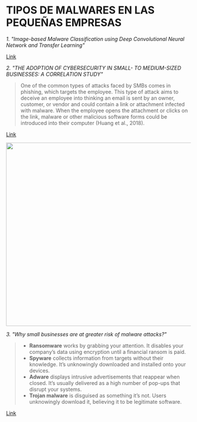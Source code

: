 # TIPOS DE MALWARES EN LAS PEQUEÑAS EMPRESAS

*1. "Image-based Malware Classification using Deep Convolutional
Neural Network and Transfer Learning"*

[Link](https://dl.acm.org/doi/pdf/10.1145/3503047.3503081)

*2. "THE ADOPTION OF CYBERSECURITY IN SMALL- TO MEDIUM-SIZED
BUSINESSES: A CORRELATION STUDY"*

>One of the common types of attacks faced by SMBs comes in phishing, which targets the
employee. This type of attack aims to deceive an employee into thinking an email is sent by an
owner, customer, or vendor and could contain a link or attachment infected with malware. When
the employee opens the attachment or clicks on the link, malware or other malicious software
forms could be introduced into their computer (Huang et al., 2018).


[Link](https://media.proquest.com/media/hms/PFT/2/kgtgJ?_s=VTralaBxRMxJkwvIfCF5R6Rs%2BsQ%3D)


<img src="https://github.com/Sebz16/Investigacion/assets/93724041/535c60e9-31ec-493f-a5c5-21a4a8ca2025" width="600" height="500" />

*3. "Why small businesses are at greater risk of malware attacks?"*
>- **Ransomware** works by grabbing your attention. It disables your company’s data using encryption until a financial ransom is paid.
>- **Spyware** collects information from targets without their knowledge. It’s unknowingly downloaded and installed onto your devices.
>- **Adware** displays intrusive advertisements that reappear when closed. It’s usually delivered as a high number of pop-ups that disrupt your systems.
>- **Trojan malware** is disguised as something it’s not. Users unknowingly download it, believing it to be legitimate software.

[Link](https://www.linkedin.com/pulse/why-small-businesses-greater-risk-malware-attacks-be-cybersmart-0rn9e/)
